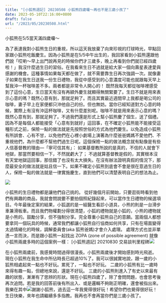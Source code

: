 ```yaml
---
title: "[小狐熊週記] 20230508 小狐熊四歲囉～再也不是三歲小孩了"
date: 2023-05-10T22:16:00+0800
draft: false
url: "/2023/05/20230508.html"
---
```


小狐熊在5/5當天滿四歲囉～

為了表達我對小狐熊生日的重視，所以這天我放棄了向來珍視的打球時光，早點回家跟小狐熊吃飯慶生。因為小狐熊是在5/5中午出生的，我回家看到小狐熊還跟他們說「哎喲～早上出門說再見的時候你們才三歲多，晚上再看到你們就已經四歲啦！」我沒什麼過生日的習俗。在我看來生日不過就是給大家一個向壽星表達愛與感謝的機會。這種事情如果每天都在做了，就不需要靠生日再次強調一次。就像妻子如果在我生日送我一份生日禮物，我從中感受到的心意濃度可能也就跟每天早上幫我沖一杯咖啡差不多。兩者都是非常令人開心的！ 既然我每天都從咖啡裡感受到了這份心意，生日當天有沒有再額外慶生就顯得無關緊要了。生日不就是用來表示心意的嗎？既然心意有到，那就足夠了。而且其實最近週間早上我都是喝公司的咖啡，妻子早上在家便都只沖他自己的份。但也無妨。當你已經知道對方心意的時候，實際上有沒有沖這杯咖啡，又有什麼差別呢。咖啡不就是用來表示心意的嗎？既然心意有到，那就足夠了。不過我們還是形式上幫小狐熊慶了個生，送了個禮。 因為不是每個人都能接受「心意有到就好」這回事，在不確定小狐熊能不能接受這種形式之前，保險一點的做法就是先按照世俗的方式為他們慶生。以免造成小狐熊有所誤會、心有不甘，以免他們在心裡小劇場上演著為什麼爸爸媽媽不愛他們、不重視他們，為什麼都不幫他們過生日呢。這個保險一點的做法概念就有點像是有些人信基督教的理由––「寧可信其有」： 如果基督教所說的是真的，不信的人就會下地獄，那當然要相信一下，不然就虧大了； 不過就算基督教是假的，其實根本沒有天堂地獄這回事，那信錯了也沒有太大損失。在沒有辦法證明真假的情況下，那麼最安全的做法就是姑且信一下。如果不確定小狐熊到底會不會是很在意過生日的人，保險一點的做法就是一律實施慶生，直到他們可以清楚表明自己的想法為止。

![](https://blogger.googleusercontent.com/img/b/R29vZ2xl/AVvXsEhkG2XZOmpiS4BC1rBgt7nVvNYrgyIfvF9cv18j3qmPjYWGd5UeDKIsqM_67js7dzbYBexb1nL9WGQUxCWVT7dIRzM-I9cWfciRRBRQgGZbE2pEqEdnFjxjDxvdywpupb2A36eg4N2YNd9eenK6bWMZfmx3cbVB1XTerlGTyHthbRgTBahraITDMYZy/s320/20230510_220737-COLLAGE.jpg)



小狐熊的生日禮物都是讓他們自己挑的。 從好幾個月前開始，只要逛街時看到他們有興趣的商品，我就會問說要不要拍個照紀錄起來，可以當作生日禮物的候選項目。今年最後定案的結果，小狐選的是一組醫生看診小道具，小熊的則是一台滑步車兼滑板車。而且我們物權劃分得很清楚，小狐的禮物就是小狐的，小熊的禮物就是小熊的。鼓勵分享，但不強制分享。完全尊重小狐熊自己的意願。當兩個人都想要拿同一個玩具的時候，通常我們都讓小狐熊自行協商如何共享，只有在場面變得太過情緒化的時候，調解委員會(aka 狐熊爸媽)才會介入處理。 處理方式也並非單憑一言而決，而是跟小狐熊一起找出 ZOPA (zone of possible agreement) 就像小狐熊兩歲多時的這個案例一樣： [小狐熊週記] 20210830 交易談判里程碑![](https://blogger.googleusercontent.com/img/b/R29vZ2xl/AVvXsEh48nFMLOY1YM1mHDsYk3mg2VFjSLwDKupAsnO7GzdG_h7aqEwdJg7TEqZU3JNIouddXFAMyGXMmeFgW0UN9FexE1oWGHKX-DMNYXuIA5H0TI3Gi4b0zDnOf0-J9hyO9do-qeWltuzImfOKcLHOn1DCsLnkpPFxnPFyPBzKWYE041kCKouYwwJ9IZyA/s320/20230510_220714-COLLAGE.jpg)

在小狐熊兩歲前，我感覺時間過得很漫長。小狐熊兩歲後才開始感到時光飛逝。 現在小狐熊在我生命中所佔時長已超過10%了。我可以很誠實地說，跟一歲的小狐熊相處起來一點也不好玩。累死了，一點也不好玩。 二歲的小狐熊有比一歲時來得有趣一點，但總地來說，還是不好玩。 三歲的小狐熊則進入了有史以來最有趣的狀態，漸漸有了思辨的形狀。現在小狐熊四歲了，除了會問問題，也會思考後再次追問。若是我的回答前後有所出入、或是邏輯不夠剛正明確，還會被指出來。我樂在其中![](https://fonts.gstatic.com/s/e/notoemoji/15.0/1f606/72.png)謝謝小狐熊，過去這一年我覺得很好玩！希望你們也覺得很好玩！生日快樂，來年也請繼續多多指教。我再也不會再當你們是三歲小孩了。

